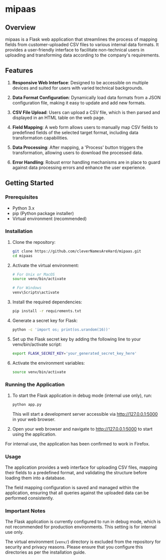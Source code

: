 # mipaas

## Overview

mipaas is a Flask web application that streamlines the process of mapping fields from customer-uploaded CSV files to various internal data formats. It provides a user-friendly interface to facilitate non-technical users in uploading and transforming data according to the company's requirements.

## Features

1. **Responsive Web Interface**: Designed to be accessible on multiple devices and suited for users with varied technical backgrounds.

2. **Data Format Configuration**: Dynamically load data formats from a JSON configuration file, making it easy to update and add new formats.

3. **CSV File Upload**: Users can upload a CSV file, which is then parsed and displayed in an HTML table on the web page.

4. **Field Mapping**: A web form allows users to manually map CSV fields to predefined fields of the selected target format, including data transformation capabilities.

5. **Data Processing**: After mapping, a 'Process' button triggers the transformation, allowing users to download the processed data.

6. **Error Handling**: Robust error handling mechanisms are in place to guard against data processing errors and enhance the user experience.

## Getting Started

### Prerequisites

- Python 3.x
- pip (Python package installer)
- Virtual environment (recommended)

### Installation

1. Clone the repository:
   ```bash
   git clone https://github.com/cleverNamesAreHard/mipaas.git
   cd mipaas
   ```

2. Activate the virtual environment:
	```bash
	# For Unix or MacOS
	source venv/bin/activate

	# For Windows
	venv\Scripts\activate
	```

3. Install the required dependencies:
	```bash
	pip install -r requirements.txt
	```

4. Generate a secret key for Flask:
	```bash
	python -c 'import os; print(os.urandom(16))' 
	```

5. Set up the Flask secret key by adding the following line to your venv/bin/activate script:
	```bash
	export FLASK_SECRET_KEY='your_generated_secret_key_here'
	```

6. Activate the environment variables:
	```bash
	source venv/bin/activate
	```

### Running the Application

1. To start the Flask application in debug mode (internal use only), run:
	```bash
	python app.py
	```
	This will start a development server accessible via http://127.0.0.1:5000 in your web browser.

2. Open your web browser and navigate to http://127.0.0.1:5000 to start using the application.

For internal use, the application has been confirmed to work in Firefox.

### Usage

The application provides a web interface for uploading CSV files, mapping their fields to a predefined format, and validating the structure before loading them into a database.

The field mapping configuration is saved and managed within the application, ensuring that all queries against the uploaded data can be performed consistently.

### Important Notes

The Flask application is currently configured to run in debug mode, which is not recommended for production environments. This setting is for internal use only.

The virtual environment (`venv/`) directory is excluded from the repository for security and privacy reasons. Please ensure that you configure this directories as per the installation guide.
